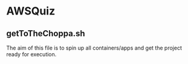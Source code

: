 # AWSQuiz
## getToTheChoppa.sh
The aim of this file is to spin up all containers/apps and get the project ready for execution.